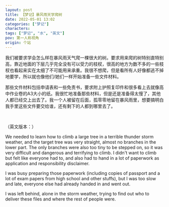 ```yaml
---
layout: post
title: 【梦记】暴风雨天学爬树
date: 2022-05-01 13:02
categories: ["梦记"]
characters: 
tags: ["梦记", "水", "英文"]
pov: 第一人称视角
origin: 个站
---
```


我们被要求学会怎么样在暴风雨天气爬一棵很大的树。要求用来爬的树特别直特别高，靠近地面的下层几乎完全没有可以受力的枝杈，很高的地方为数不多的一些枝杈也看起来实在太细了不可能用来承重。我很不想爬，但是看所有人好像都逃不掉地要学，所以就也像他们/她们一样开始准备一些文件材料。

那些文件材料包括申请表和一些免责书，要求附上护照复印件和很多看上去就像高中作业卷的A3大小的纸。我很忙地准备那些材料，但是还是准备得太慢了，其他人都已经交上出去了。我一个人被留在后面，孤零零地留在暴风雨里，想要搞明白我手里这些文件要交给谁，还有剩下的人都到哪里去了。

<br>

（英文版本：）

We needed to learn how to climb a large tree in a terrible thunder storm weather, and the target tree was very straight, almost no branches in the lower part. The only branches were also too tiny to be stepped on, so it was very difficult and dangerous and terrifying to climb. I didn't want to climb but felt like everyone had to, and also had to hand in a lot of paperwork as application and responsibility disclaimer.

I was busy preparing those paperwork (including copies of passport and a lot of exam papers from high school and other stuffs), but I was too slow and late, everyone else had already handed in and went out.

I was left behind, alone in the storm weather, trying to find out who to deliver these files and where the rest of people were.
